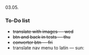 03.05.
### To-Do list 
* ~~translate with images — wed~~
* ~~btn and back in tests — thu~~
* ~~converter btn — fri~~
* translate nav menu to latin — sun: 
